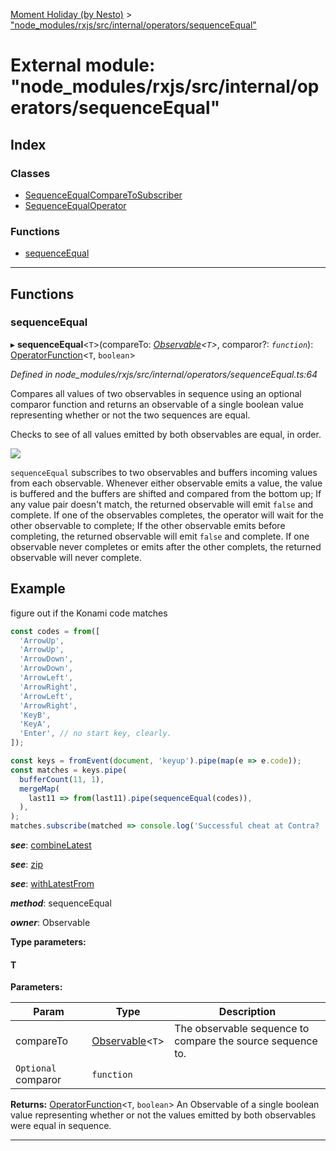 [Moment Holiday (by Nesto)](../README.md) > ["node_modules/rxjs/src/internal/operators/sequenceEqual"](../modules/_node_modules_rxjs_src_internal_operators_sequenceequal_.md)

# External module: "node_modules/rxjs/src/internal/operators/sequenceEqual"

## Index

### Classes

* [SequenceEqualCompareToSubscriber](../classes/_node_modules_rxjs_src_internal_operators_sequenceequal_.sequenceequalcomparetosubscriber.md)
* [SequenceEqualOperator](../classes/_node_modules_rxjs_src_internal_operators_sequenceequal_.sequenceequaloperator.md)

### Functions

* [sequenceEqual](_node_modules_rxjs_src_internal_operators_sequenceequal_.md#sequenceequal)

---

## Functions

<a id="sequenceequal"></a>

###  sequenceEqual

▸ **sequenceEqual**<`T`>(compareTo: *[Observable](../classes/_node_modules_rxjs_src_internal_observable_.observable.md)<`T`>*, comparor?: *`function`*): [OperatorFunction](../interfaces/_node_modules_rxjs_src_internal_types_.operatorfunction.md)<`T`, `boolean`>

*Defined in node_modules/rxjs/src/internal/operators/sequenceEqual.ts:64*

Compares all values of two observables in sequence using an optional comparor function and returns an observable of a single boolean value representing whether or not the two sequences are equal.

Checks to see of all values emitted by both observables are equal, in order.

![](sequenceEqual.png)

`sequenceEqual` subscribes to two observables and buffers incoming values from each observable. Whenever either observable emits a value, the value is buffered and the buffers are shifted and compared from the bottom up; If any value pair doesn't match, the returned observable will emit `false` and complete. If one of the observables completes, the operator will wait for the other observable to complete; If the other observable emits before completing, the returned observable will emit `false` and complete. If one observable never completes or emits after the other complets, the returned observable will never complete.

Example
-------

figure out if the Konami code matches

```javascript
const codes = from([
  'ArrowUp',
  'ArrowUp',
  'ArrowDown',
  'ArrowDown',
  'ArrowLeft',
  'ArrowRight',
  'ArrowLeft',
  'ArrowRight',
  'KeyB',
  'KeyA',
  'Enter', // no start key, clearly.
]);

const keys = fromEvent(document, 'keyup').pipe(map(e => e.code));
const matches = keys.pipe(
  bufferCount(11, 1),
  mergeMap(
    last11 => from(last11).pipe(sequenceEqual(codes)),
  ),
);
matches.subscribe(matched => console.log('Successful cheat at Contra? ', matched));
```
*__see__*: [combineLatest](_node_modules_rxjs_src_internal_observable_combinelatest_.md#combinelatest)

*__see__*: [zip](_node_modules_rxjs_src_internal_observable_zip_.md#zip)

*__see__*: [withLatestFrom](_node_modules_rxjs_src_internal_operators_withlatestfrom_.md#withlatestfrom)

*__method__*: sequenceEqual

*__owner__*: Observable

**Type parameters:**

#### T 
**Parameters:**

| Param | Type | Description |
| ------ | ------ | ------ |
| compareTo | [Observable](../classes/_node_modules_rxjs_src_internal_observable_.observable.md)<`T`> |  The observable sequence to compare the source sequence to. |
| `Optional` comparor | `function` |

**Returns:** [OperatorFunction](../interfaces/_node_modules_rxjs_src_internal_types_.operatorfunction.md)<`T`, `boolean`>
An Observable of a single boolean value representing whether or not
the values emitted by both observables were equal in sequence.

___

